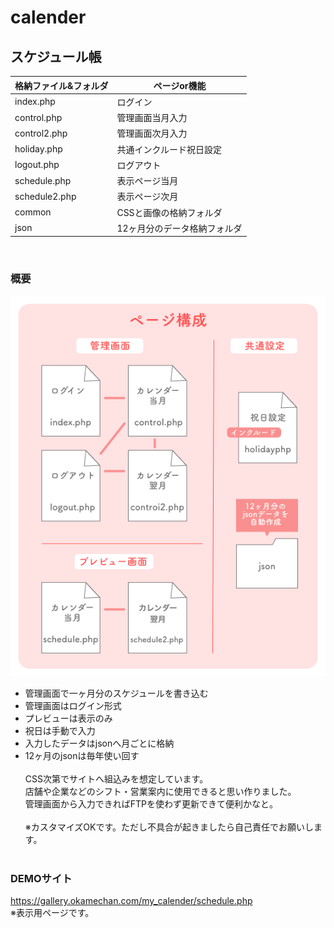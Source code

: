 # calender
## スケジュール帳
|格納ファイル&フォルダ |ページor機能
|--|--
|index.php |ログイン
|control.php |管理画面当月入力
|control2.php |管理画面次月入力
|holiday.php |共通インクルード祝日設定
|logout.php |ログアウト
|schedule.php |表示ページ当月
|schedule2.php |表示ページ次月
|common |CSSと画像の格納フォルダ
|json |12ヶ月分のデータ格納フォルダ
<br>

### 概要

![サイト構成](calender.png)
<br>
- 管理画面で一ヶ月分のスケジュールを書き込む
- 管理画面はログイン形式
- プレビューは表示のみ
- 祝日は手動で入力
- 入力したデータはjsonへ月ごとに格納
- 12ヶ月のjsonは毎年使い回す
<br><br>
CSS次第でサイトへ組込みを想定しています。<br>
店舗や企業などのシフト・営業案内に使用できると思い作りました。<br>管理画面から入力できればFTPを使わず更新できて便利かなと。
<br><br>
※カスタマイズOKです。ただし不具合が起きましたら自己責任でお願いします。<br><br>
### DEMOサイト
https://gallery.okamechan.com/my_calender/schedule.php
<br>
※表示用ページです。
